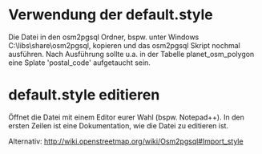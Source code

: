 # Verwendung der default.style

Die Datei in den osm2pgsql Ordner, bspw. unter Windows C:\libs\share\osm2pgsql, kopieren und das osm2pgsql Skript nochmal ausführen.
Nach Ausführung sollte u.a. in der Tabelle planet_osm_polygon eine Splate 'postal_code' aufgetaucht sein.


# default.style editieren

Öffnet die Datei mit einem Editor eurer Wahl (bspw. Notepad++). In den ersten Zeilen ist eine Dokumentation,
wie die Datei zu editieren ist.

Alternativ:
http://wiki.openstreetmap.org/wiki/Osm2pgsql#Import_style
